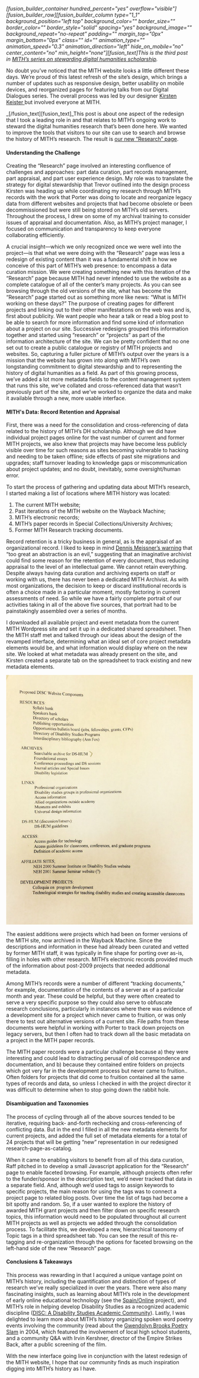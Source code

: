 _\[fusion_builder_container hundred_percent="yes" overflow="visible"]\[fusion_builder_row]\[fusion_builder_column type="1_1" background_position="left top" background_color="" border_size="" border_color="" border_style="solid" spacing="yes" background_image="" background_repeat="no-repeat" padding="" margin_top="0px" margin_bottom="0px" class="" id="" animation_type="" animation_speed="0.3" animation_direction="left" hide_on_mobile="no" center_content="no" min_height="none"]\[fusion_text]This is the third post in [MITH’s series on stewarding digital humanities scholarship](http://mith.umd.edu/tag/mith-digital-stewardship-series/)._

No doubt you’ve noticed that the MITH website looks a little different these days. We’re proud of this latest refresh of the site’s design, which brings a number of updates such as responsive design, better usability on mobile devices, and reorganized pages for featuring talks from our Digital Dialogues series. The overall process was led by our designer [Kirsten Keister ](http://mith.umd.edu/people/person/kirsten-keister/)but involved everyone at MITH.

\_\[/fusion_text]\[fusion_text]\_This post is about one aspect of the redesign that I took a leading role in and that relates to MITH’s ongoing work to steward the digital humanities research that’s been done here. We wanted to improve the tools that visitors to our site can use to search and browse the history of MITH’s research. The result is [our new “Research” page](http://mith.umd.edu/research/).

#### Understanding the Challenge

Creating the “Research” page involved an interesting confluence of challenges and approaches: part data curation, part records management, part appraisal, and part user experience design. My role was to translate the strategy for digital stewardship that Trevor outlined into the design process Kirsten was heading up while coordinating my research through MITH’s records with the work that Porter was doing to locate and reorganize legacy data from different websites and projects that had become obsolete or been decommissioned but were still being stored on MITH’s old servers. Throughout the process, I drew on some of my archival training to consider issues of appraisal and documentation. Also, as MITH’s project manager, I focused on communication and transparency to keep everyone collaborating efficiently.

A crucial insight—which we only recognized once we were well into the project—is that what we were doing with the “Research” page was less a redesign of existing content than it was a fundamental shift in how we conceive of this part of MITH’s web presence: to encompass a data curation mission. We were creating something new with this iteration of the “Research” page because MITH had never intended to use the website as a complete catalogue of all of the center’s many projects. As you can see browsing through the old versions of the site, what has become the “Research” page started out as something more like news: “What is MITH working on these days?” The purpose of creating pages for different projects and linking out to their other manifestations on the web was and is, first about publicity. We want people who hear a talk or read a blog post to be able to search for more information and find some kind of information about a project on our site. Successive redesigns grouped this information together and started using “research” or “projects” as part of the information architecture of the site. We can be pretty confident that no one set out to create a public catalogue or registry of MITH projects and websites. So, capturing a fuller picture of MITH’s output over the years is a mission that the website has grown into along with MITH’s own longstanding commitment to digital stewardship and to representing the history of digital humanities as a field. As part of this growing process, we’ve added a lot more metadata fields to the content management system that runs this site, we’ve collated and cross-referenced data that wasn’t previously part of the site, and we’ve worked to organize the data and make it available through a new, more usable interface.

#### MITH's Data: Record Retention and Appraisal

First, there was a need for the consolidation and cross-referencing of data related to the history of MITH’s DH scholarship. Although we did have individual project pages online for the vast number of current and former MITH projects, we also knew that projects may have become less publicly visible over time for such reasons as sites becoming vulnerable to hacking and needing to be taken offline; side effects of past site migrations and upgrades; staff turnover leading to knowledge gaps or miscommunication about project updates; and no doubt, inevitably, some oversight/human error.

To start the process of gathering and updating data about MITH’s research, I started making a list of locations where MITH history was located:

1. The current MITH website;
2. Past iterations of the MITH website on the Wayback Machine;
3. MITH’s electronic records;
4. MITH’s paper records in Special Collections/University Archives;
5. Former MITH Research tracking documents.

Record retention is a tricky business in general, as is the appraisal of an organizational record. I liked to keep in mind [Dennis Meissner’s warning](http://www.archives.gov/research/alic/reference/archives-resources/appraisal-conclusions.html) that “too great an abstraction is an evil,” suggesting that an imaginative archivist could find some reason for the retention of every document, thus reducing appraisal to the level of an intellectual game. We cannot retain everything. Despite always having data curation and archiving experts on staff or working with us, there has never been a dedicated MITH Archivist. As with most organizations, the decision to keep or discard institutional records is often a choice made in a particular moment, mostly factoring in current assessments of need. So while we have a fairly complete portrait of our activities taking in all of the above five sources, that portrait had to be painstakingly assembled over a series of months.

I downloaded all available project and event metadata from the current MITH Wordpress site and set it up in a dedicated shared spreadsheet. Then the MITH staff met and talked through our ideas about the design of the revamped interface, determining what an ideal set of core project metadata elements would be, and what information would display where on the new site. We looked at what metadata was already present on the site, and Kirsten created a separate tab on the spreadsheet to track existing and new metadata elements.

![DISC Web Components](../images/2016-03-DISC-Web-Components-735x980.jpg)

The easiest additions were projects which had been on former versions of the MITH site, now archived in the Wayback Machine. Since the descriptions and information in these had already been curated and vetted by former MITH staff, it was typically in fine shape for porting over as-is, filling in holes with other research. MITH’s electronic records provided much of the information about post-2009 projects that needed additional metadata.

Among MITH’s records were a number of different “tracking documents,” for example, documentation of the contents of a server as of a particular month and year. These could be helpful, but they were often created to serve a very specific purpose so they could also serve to obfuscate research conclusions, particularly in instances where there was evidence of a development site for a project which never came to fruition, or was only there to test out alternative versions of a current site. File paths from these documents were helpful in working with Porter to track down projects on legacy servers, but then I often had to track down all the basic metadata on a project in the MITH paper records.

The MITH paper records were a particular challenge because a) they were interesting and could lead to distracting perusal of old correspondence and documentation, and b) because they contained entire folders on projects which got very far in the development process but never came to fruition.. Often folders for projects that did come to fruition contained all the same types of records and data, so unless I checked in with the project director it was difficult to determine when to stop going down the rabbit hole.

#### Disambiguation and Taxonomies

The process of cycling through all of the above sources tended to be iterative, requiring back- and-forth rechecking and cross-referencing of conflicting data. But in the end I filled in all the new metadata elements for current projects, and added the full set of metadata elements for a total of 24 projects that will be getting “new” representation in our redesigned research-page-as-catalog.

When it came to enabling visitors to benefit from all of this data curation, Raff pitched in to develop a small Javascript application for the “Research” page to enable faceted browsing. For example, although projects often refer to the funder/sponsor in the description text, we’d never tracked that data in a separate field. And, although we’d used tags to assign keywords to specific projects, the main reason for using the tags was to connect a project page to related blog posts. Over time the list of tags had become a bit spotty and random. So, if a user wanted to explore the history of awarded MITH grant projects and then filter down on specific research topics, this information would need to be populated throughout all current MITH projects as well as projects we added through the consolidation process. To facilitate this, we developed a new, hierarchical taxonomy of Topic tags in a third spreadsheet tab. You can see the result of this re-tagging and re-organization through the options for faceted browsing on the left-hand side of the new “Research” page.

#### Conclusions & Takeaways

This process was rewarding in that I acquired a unique vantage point on MITH’s history, including the quantification and distinction of types of research we’ve really specialized in over the years. There were also many fascinating insights, such as learning about MITH’s role in the development of early online educational technology (see the [Spain/Online](http://mith.umd.edu/research/spainonline/) project), and MITH’s role in helping develop Disability Studies as a recognized academic discipline ([DISC: A Disability Studies Academic Community](http://mith.umd.edu/research/disc-a-disabilities-studies-academic-community/)). Lastly, I was delighted to learn more about MITH’s history organizing spoken word poetry events involving the community (read about the [Gwendolyn Brooks Poetry Slam](http://mith.umd.edu/research/gwendolyn-brooks-poetry-slam/) in 2004, which featured the involvement of local high school students, and a community Q&A with Irvin Kershner, director of the Empire Strikes Back, after a public screening of the film.

With the new interface going live in conjunction with the latest redesign of the MITH website, I hope that our community finds as much inspiration digging into MITH’s history as I have.